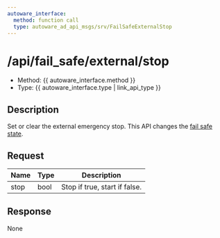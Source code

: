 ```yaml
---
autoware_interface:
  method: function call
  type: autoware_ad_api_msgs/srv/FailSafeExternalStop
---
```


# /api/fail_safe/external/stop

- Method: {{ autoware_interface.method }}
- Type: {{ autoware_interface.type | link_api_type }}

## Description

Set or clear the external emergency stop. This API changes the [fail safe state](../../../../features/fail-safe-state.md).

## Request

| Name | Type | Description                   |
| ---- | ---- | ----------------------------- |
| stop | bool | Stop if true, start if false. |

## Response

None
